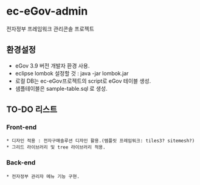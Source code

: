 # ec-eGov-admin
전자정부 프레임워크 관리콘솔 프로젝트

## 환경설정
  * eGov 3.9 버전 개발자 환경 사용.
  * eclipse lombok 설정할 것 : java -jar lombok.jar
  * 로컬 DB는 ec-eGov프로젝트의 script로 eGov 테이블 생성.
  * 샘플테이블은 sample-table.sql 로 생성.
  
## TO-DO 리스트
  ### Front-end
    * 디자인 적용 : 전자구매솔루션 디자인 활용.(템플릿 프레임워크: tiles3? sitemesh?)
    * 그리드 라이브러리 및 tree 라이브러리 적용.
  ### Back-end
    * 전자정부 관리자 메뉴 기능 구현.
